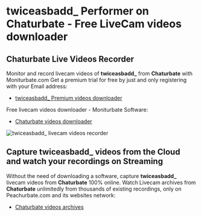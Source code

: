 # twiceasbadd_ Performer on Chaturbate - Free LiveCam videos downloader

## Chaturbate Live Videos Recorder

Monitor and record livecam videos of **twiceasbadd_** from **Chaturbate** with Moniturbate.com
Get a premium trial for free by just and only registering with your Email address:
* [twiceasbadd_ Premium videos downloader](https://moniturbate.com/request-demo-licence-key.html)

Free livecam videos downloader - Moniturbate Software:
* [Chaturbate videos downloader](https://moniturbate.com/moniturbate-download-software.html)

![twiceasbadd_ livecam videos recorder](https://peachurnet.com/templates/moniturbate-software.png)


## Capture twiceasbadd_ videos from the Cloud and watch your recordings on Streaming

Without the need of downloading a software, capture **twiceasbadd_** livecam videos from **Chaturbate** 100% online.
Watch Livecam archives from **Chaturbate** unlimitedly from thousands of existing recordings, only on Peachurbate.com and its websites network:
* [Chaturbate videos archives](https://peachurnet.com/)